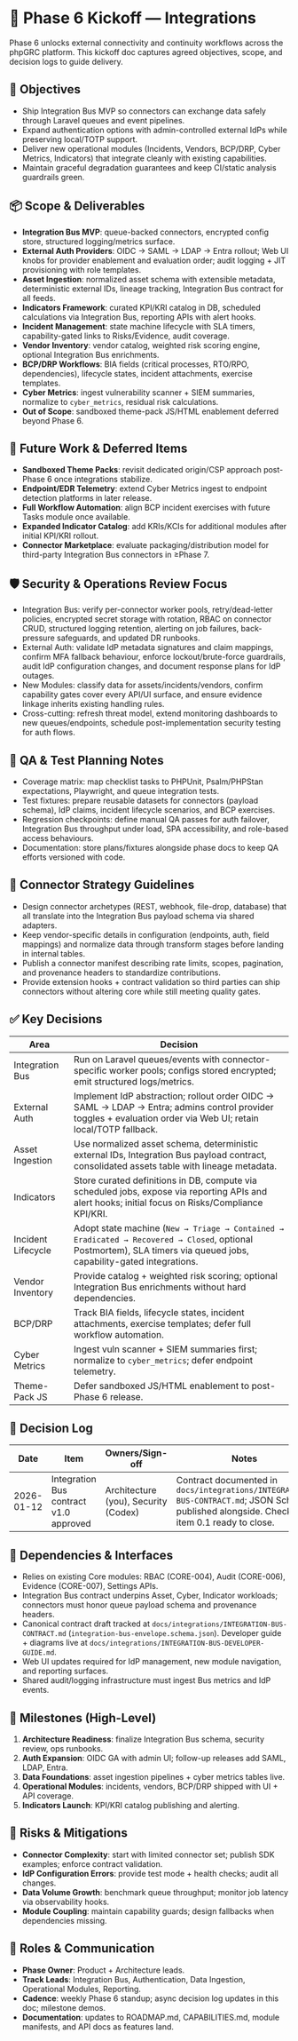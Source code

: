 # 🚀 Phase 6 Kickoff — Integrations

Phase 6 unlocks external connectivity and continuity workflows across the phpGRC platform. This kickoff doc captures agreed objectives, scope, and decision logs to guide delivery.

## 🎯 Objectives
- Ship Integration Bus MVP so connectors can exchange data safely through Laravel queues and event pipelines.
- Expand authentication options with admin-controlled external IdPs while preserving local/TOTP support.
- Deliver new operational modules (Incidents, Vendors, BCP/DRP, Cyber Metrics, Indicators) that integrate cleanly with existing capabilities.
- Maintain graceful degradation guarantees and keep CI/static analysis guardrails green.

## 📦 Scope & Deliverables
- **Integration Bus MVP**: queue-backed connectors, encrypted config store, structured logging/metrics surface.
- **External Auth Providers**: OIDC → SAML → LDAP → Entra rollout; Web UI knobs for provider enablement and evaluation order; audit logging + JIT provisioning with role templates.
- **Asset Ingestion**: normalized asset schema with extensible metadata, deterministic external IDs, lineage tracking, Integration Bus contract for all feeds.
- **Indicators Framework**: curated KPI/KRI catalog in DB, scheduled calculations via Integration Bus, reporting APIs with alert hooks.
- **Incident Management**: state machine lifecycle with SLA timers, capability-gated links to Risks/Evidence, audit coverage.
- **Vendor Inventory**: vendor catalog, weighted risk scoring engine, optional Integration Bus enrichments.
- **BCP/DRP Workflows**: BIA fields (critical processes, RTO/RPO, dependencies), lifecycle states, incident attachments, exercise templates.
- **Cyber Metrics**: ingest vulnerability scanner + SIEM summaries, normalize to `cyber_metrics`, residual risk calculations.
- **Out of Scope**: sandboxed theme-pack JS/HTML enablement deferred beyond Phase 6.

## 🔭 Future Work & Deferred Items
- **Sandboxed Theme Packs**: revisit dedicated origin/CSP approach post-Phase 6 once integrations stabilize.
- **Endpoint/EDR Telemetry**: extend Cyber Metrics ingest to endpoint detection platforms in later release.
- **Full Workflow Automation**: align BCP incident exercises with future Tasks module once available.
- **Expanded Indicator Catalog**: add KRIs/KCIs for additional modules after initial KPI/KRI rollout.
- **Connector Marketplace**: evaluate packaging/distribution model for third-party Integration Bus connectors in ≥Phase 7.

## 🛡 Security & Operations Review Focus
- Integration Bus: verify per-connector worker pools, retry/dead-letter policies, encrypted secret storage with rotation, RBAC on connector CRUD, structured logging retention, alerting on job failures, back-pressure safeguards, and updated DR runbooks.
- External Auth: validate IdP metadata signatures and claim mappings, confirm MFA fallback behaviour, enforce lockout/brute-force guardrails, audit IdP configuration changes, and document response plans for IdP outages.
- New Modules: classify data for assets/incidents/vendors, confirm capability gates cover every API/UI surface, and ensure evidence linkage inherits existing handling rules.
- Cross-cutting: refresh threat model, extend monitoring dashboards to new queues/endpoints, schedule post-implementation security testing for auth flows.

## 🧪 QA & Test Planning Notes
- Coverage matrix: map checklist tasks to PHPUnit, Psalm/PHPStan expectations, Playwright, and queue integration tests.
- Test fixtures: prepare reusable datasets for connectors (payload schema), IdP claims, incident lifecycle scenarios, and BCP exercises.
- Regression checkpoints: define manual QA passes for auth failover, Integration Bus throughput under load, SPA accessibility, and role-based access behaviours.
- Documentation: store plans/fixtures alongside phase docs to keep QA efforts versioned with code.

## 🔌 Connector Strategy Guidelines
- Design connector archetypes (REST, webhook, file-drop, database) that all translate into the Integration Bus payload schema via shared adapters.
- Keep vendor-specific details in configuration (endpoints, auth, field mappings) and normalize data through transform stages before landing in internal tables.
- Publish a connector manifest describing rate limits, scopes, pagination, and provenance headers to standardize contributions.
- Provide extension hooks + contract validation so third parties can ship connectors without altering core while still meeting quality gates.

## ✅ Key Decisions
| Area | Decision |
| --- | --- |
| Integration Bus | Run on Laravel queues/events with connector-specific worker pools; configs stored encrypted; emit structured logs/metrics. |
| External Auth | Implement IdP abstraction; rollout order OIDC → SAML → LDAP → Entra; admins control provider toggles + evaluation order via Web UI; retain local/TOTP fallback. |
| Asset Ingestion | Use normalized asset schema, deterministic external IDs, Integration Bus payload contract, consolidated assets table with lineage metadata. |
| Indicators | Store curated definitions in DB, compute via scheduled jobs, expose via reporting APIs and alert hooks; initial focus on Risks/Compliance KPI/KRI. |
| Incident Lifecycle | Adopt state machine (`New → Triage → Contained → Eradicated → Recovered → Closed`, optional Postmortem), SLA timers via queued jobs, capability-gated integrations. |
| Vendor Inventory | Provide catalog + weighted risk scoring; optional Integration Bus enrichments without hard dependencies. |
| BCP/DRP | Track BIA fields, lifecycle states, incident attachments, exercise templates; defer full workflow automation. |
| Cyber Metrics | Ingest vuln scanner + SIEM summaries first; normalize to `cyber_metrics`; defer endpoint telemetry. |
| Theme-Pack JS | Defer sandboxed JS/HTML enablement to post-Phase 6 release. |

## 📘 Decision Log

| Date | Item | Owners/Sign-off | Notes |
| --- | --- | --- | --- |
| 2026-01-12 | Integration Bus contract v1.0 approved | Architecture (you), Security (Codex) | Contract documented in `docs/integrations/INTEGRATION-BUS-CONTRACT.md`; JSON Schema published alongside. Checklist item 0.1 ready to close. |

## 🔗 Dependencies & Interfaces
- Relies on existing Core modules: RBAC (CORE-004), Audit (CORE-006), Evidence (CORE-007), Settings APIs.
- Integration Bus contract underpins Asset, Cyber, Indicator workloads; connectors must honor queue payload schema and provenance headers.
- Canonical contract draft tracked at `docs/integrations/INTEGRATION-BUS-CONTRACT.md` (`integration-bus-envelope.schema.json`). Developer guide + diagrams live at `docs/integrations/INTEGRATION-BUS-DEVELOPER-GUIDE.md`.
- Web UI updates required for IdP management, new module navigation, and reporting surfaces.
- Shared audit/logging infrastructure must ingest Bus metrics and IdP events.

## 📅 Milestones (High-Level)
1. **Architecture Readiness**: finalize Integration Bus schema, security review, ops runbooks.
2. **Auth Expansion**: OIDC GA with admin UI; follow-up releases add SAML, LDAP, Entra.
3. **Data Foundations**: asset ingestion pipelines + cyber metrics tables live.
4. **Operational Modules**: incidents, vendors, BCP/DRP shipped with UI + API coverage.
5. **Indicators Launch**: KPI/KRI catalog publishing and alerting.

## 📓 Risks & Mitigations
- **Connector Complexity**: start with limited connector set; publish SDK examples; enforce contract validation.
- **IdP Configuration Errors**: provide test mode + health checks; audit all changes.
- **Data Volume Growth**: benchmark queue throughput; monitor job latency via observability hooks.
- **Module Coupling**: maintain capability guards; design fallbacks when dependencies missing.

## 👥 Roles & Communication
- **Phase Owner**: Product + Architecture leads.
- **Track Leads**: Integration Bus, Authentication, Data Ingestion, Operational Modules, Reporting.
- **Cadence**: weekly Phase 6 standup; async decision log updates in this doc; milestone demos.
- **Documentation**: updates to ROADMAP.md, CAPABILITIES.md, module manifests, and API docs as features land.
